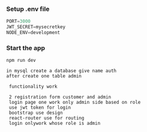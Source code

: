 ### Setup .env file

```js
PORT=3000
JWT_SECRET=mysecretkey
NODE_ENV=development
```

### Start the app

```shell
npm run dev
```

```
in mysql create a database give name auth
after create one table admin 

```
```
 functionality work

 2 registration form customer and admin 
 login page one work only admin side based on role
 use jwt token for login
 bootstrap use design
 react-router use for routing
 login onlywork whose role is admin
```